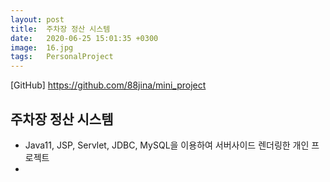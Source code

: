 ```yaml
---
layout: post
title:  주차장 정산 시스템 
date:   2020-06-25 15:01:35 +0300
image:  16.jpg
tags:   PersonalProject
---
```


[GitHub] <https://github.com/88jina/mini_project>

## 주차장 정산 시스템 

* Java11, JSP, Servlet, JDBC, MySQL을 이용하여 서버사이드 렌더링한 개인 프로젝트
* 